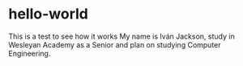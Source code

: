 # hello-world
This is a test to see how it works
My name is Iván Jackson, study in Wesleyan Academy as a Senior and plan on studying Computer Engineering. 
